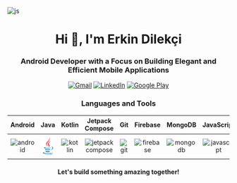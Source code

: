![js](https://github.com/erkindilekci/erkindilekci/assets/109282517/3438f46e-760d-4d52-aab9-ae7adb788c41)

<h1 align="center">Hi 👋, I'm Erkin Dilekçi</h1>
<h3 align="center">Android Developer with a Focus on Building Elegant and Efficient Mobile Applications</h3>
<p align="center">
	<a href="mailto:dilekcierkin@gmail.com"><img src="https://img.icons8.com/bubbles/75/000000/gmail.png" alt="Gmail"/></a>
	<a href="https://www.linkedin.com/in/erkin-dilekçi-927777216/"><img src="https://img.icons8.com/bubbles/75/000000/linkedin.png" alt="LinkedIn"/></a>
	<a href="https://play.google.com/store/apps/developer?id=Erkin+Dilekci"><img src="https://img.icons8.com/bubbles/75/000000/google-play.png" alt="Google Play"/></a>
</p>
  <div align="center">
  <h3 align="center">Languages and Tools</h3>
	  
| Android | Java | Kotlin | Jetpack Compose | Git | Firebase | MongoDB | JavaScript | React Native | Python |
| :-: | :-: | :-: | :-: | :-: | :-: | :-: | :-: | :-: | :-: |
|<img align="center" src="https://developer.android.com/images/logos/android.svg" alt="android" width="40" height="40"/>|<img align="center" src="https://raw.githubusercontent.com/devicons/devicon/master/icons/java/java-original.svg" alt="java" width="40" height="40"/>|<img align="center" src="https://www.vectorlogo.zone/logos/kotlinlang/kotlinlang-icon.svg" alt="kotlin" width="30" height="30"/>|<img align="center" src="https://tabris.com/wp-content/uploads/2021/06/jetpack-compose-icon_RGB.png" alt="jetpack compose" width="50" height="50"/>|<img align="center" src="https://www.vectorlogo.zone/logos/git-scm/git-scm-icon.svg" alt="git" width="40" height="40"/>|<img align="center" src="https://www.vectorlogo.zone/logos/firebase/firebase-icon.svg" alt="firebase" width="40" height="40"/>|<img align="center" src="https://cdn.iconscout.com/icon/free/png-256/free-mongodb-3629020-3030245.png" alt="mongodb" width="40" height="40"/>|<img align="center" src="https://cdn-icons-png.flaticon.com/512/5968/5968292.png" alt="javascript" width="40" height="40"/>|<img align="center" src="https://reactnative.dev/img/header_logo.svg" alt="react native" width="40" height="40"/>|<img align="center" src="https://raw.githubusercontent.com/devicons/devicon/master/icons/python/python-original.svg" alt="python" width="40" height="40"/>|
  <h4>Let's build something amazing together!</h4>
</div>
